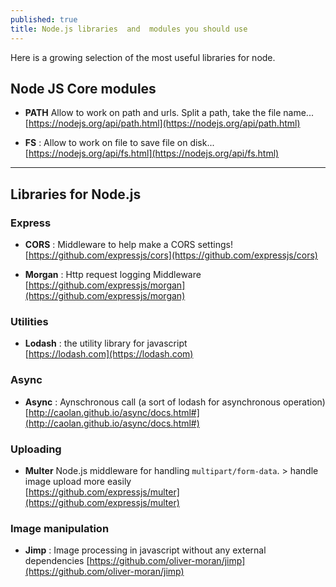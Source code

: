 ```yaml
---
published: true
title: Node.js libraries  and  modules you should use
---
```

Here is a growing selection of the most useful libraries for node.

## Node JS Core modules

* **PATH** Allow to work on path and urls. Split a path, take the file name...    
[https://nodejs.org/api/path.html](https://nodejs.org/api/path.html)

* **FS** : Allow to work on file to save file on disk...     
[https://nodejs.org/api/fs.html](https://nodejs.org/api/fs.html)


***

## Libraries for Node.js

### Express

* **CORS** : Middleware to help make a CORS settings!    
[https://github.com/expressjs/cors](https://github.com/expressjs/cors)

* **Morgan** : Http request logging Middleware    
[https://github.com/expressjs/morgan](https://github.com/expressjs/morgan)

### Utilities

* **Lodash** : the utility library for javascript    
[https://lodash.com](https://lodash.com)

### Async

* **Async** : Aynschronous call (a sort of lodash for asynchronous operation)     [http://caolan.github.io/async/docs.html#](http://caolan.github.io/async/docs.html#)


### Uploading

* **Multer** Node.js middleware for handling `multipart/form-data`. > handle image upload more easily    
[https://github.com/expressjs/multer](https://github.com/expressjs/multer)

### Image manipulation

* **Jimp** : Image processing in javascript without any external dependencies     [https://github.com/oliver-moran/jimp](https://github.com/oliver-moran/jimp)
